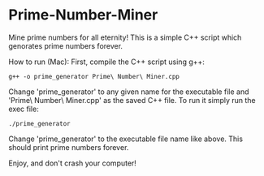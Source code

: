 # Prime-Number-Miner
Mine prime numbers for all eternity! 
This is a simple C++ script which genorates prime numbers forever. 

How to run (Mac):
First, compile the C++ script using g++:
```
g++ -o prime_generator Prime\ Number\ Miner.cpp
```
Change 'prime_generator' to any given name for the executable file and 'Prime\ Number\ Miner.cpp' as the saved C++ file. To run it simply run the exec file:
```
./prime_generator
```
Change 'prime_generator' to the executable file name like above. This should print prime numbers forever. 

Enjoy, and don't crash your computer!
